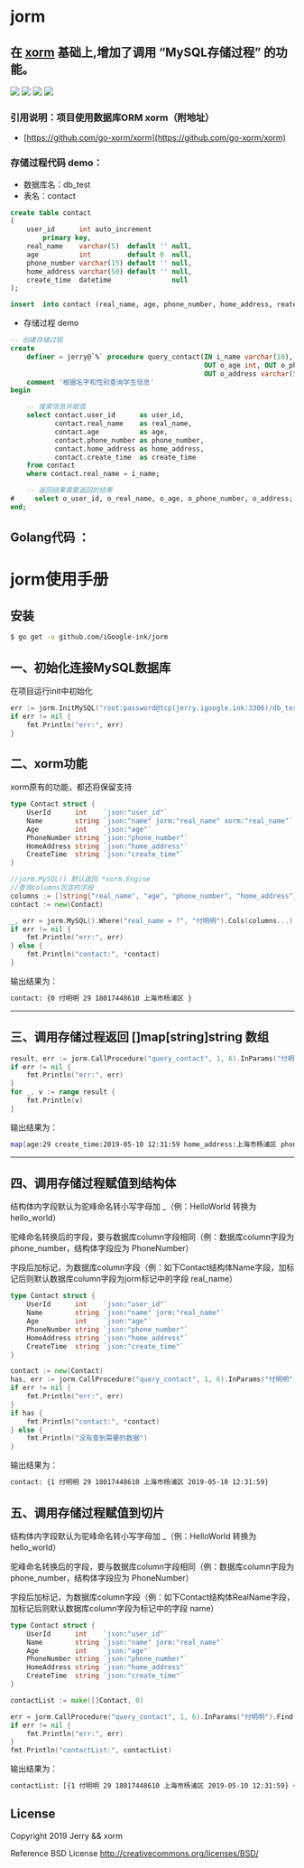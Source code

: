 
# jorm


## 在 [xorm](https://github.com/go-xorm/xorm) 基础上,增加了调用 “MySQL存储过程” 的功能。


<a href="https://www.igoogle.ink" target="_blank"><img src="https://img.shields.io/badge/Author-Jerry-blue.svg"/></a>
<a href="https://golang.org" target="_blank"><img src="https://img.shields.io/badge/Golang-1.11+-brightgreen.svg"/></a>
<img src="https://api.travis-ci.org/iGoogle-ink/jorm.svg?branch=master"/>
<a href="http://creativecommons.org/licenses/BSD" target="_blank"><img src="https://img.shields.io/badge/License-BSD-blue.svg"/></a>

### 引用说明：项目使用数据库ORM xorm（附地址）
* [https://github.com/go-xorm/xorm](https://github.com/go-xorm/xorm)
### 存储过程代码 demo：
* 数据库名：db_test
* 表名：contact
```sql
create table contact
(
    user_id      int auto_increment
        primary key,
    real_name    varchar(5)  default '' null,
    age          int         default 0  null,
    phone_number varchar(15) default '' null,
    home_address varchar(50) default '' null,
    create_time  datetime               null
);

insert  into contact (real_name, age, phone_number, home_address, reate_time) values ('Jerry',28,'18017448610','上海市','2019-08-08 15:30');
```
* 存储过程 demo
```sql
-- 创建存储过程
create
    definer = jerry@`%` procedure query_contact(IN i_name varchar(10), OUT o_user_id int, OUT o_real_name varchar(10),
                                                OUT o_age int, OUT o_phone_number varchar(15),
                                                OUT o_address varchar(50), OUT o_create_time datetime)
    comment '根据名字和性别查询学生信息'
begin

    -- 搜索信息并赋值
    select contact.user_id      as user_id,
           contact.real_name    as real_name,
           contact.age          as age,
           contact.phone_number as phone_number,
           contact.home_address as home_address,
           contact.create_time  as create_time
    from contact
    where contact.real_name = i_name;

    -- 返回结果需要返回的结果
#     select o_user_id, o_real_name, o_age, o_phone_number, o_address;
end;
```

## Golang代码 ：
# jorm使用手册

## 安装
```bash
$ go get -u github.com/iGoogle-ink/jorm
```

## 一、初始化连接MySQL数据库
 在项目运行init中初始化
```go
err := jorm.InitMySQL("root:password@tcp(jerry.igoogle.ink:3306)/db_test?charset=utf8") //&parseTime=true&loc=Local
if err != nil {
	fmt.Println("err:", err)
}
```

## 二、xorm功能
 xorm原有的功能，都还将保留支持
```go
type Contact struct {
	UserId      int    `json:"user_id"`
	Name        string `json:"name" jorm:"real_name" xorm:"real_name"`
	Age         int    `json:"age"`
	PhoneNumber string `json:"phone_number"`
	HomeAddress string `json:"home_address"`
	CreateTime  string `json:"create_time"`
}

//jorm.MySQL() 默认返回 *xorm.Engine
//查询columns包含的字段
columns := []string{"real_name", "age", "phone_number", "home_address"}
contact := new(Contact)

_, err = jorm.MySQL().Where("real_name = ?", "付明明").Cols(columns...).Get(contact)
if err != nil {
	fmt.Println("err:", err)
} else {
	fmt.Println("contact:", *contact)
}
```
输出结果为：
```bash
contact: {0 付明明 29 18017448610 上海市杨浦区 }
```

---

## 三、调用存储过程返回 []map[string]string 数组
```go
result, err := jorm.CallProcedure("query_contact", 1, 6).InParams("付明明").Query()
if err != nil {
	fmt.Println("err:", err)
}
for _, v := range result {
	fmt.Println(v)
}
```
输出结果为：
```bash
map[age:29 create_time:2019-05-10 12:31:59 home_address:上海市杨浦区 phone_number:18017448610 real_name:付明明 user_id:1]
```

---

## 四、调用存储过程赋值到结构体
 结构体内字段默认为驼峰命名转小写字母加 _（例：HelloWorld 转换为 hello_world）

 驼峰命名转换后的字段，要与数据库column字段相同（例：数据库column字段为 phone_number，结构体字段应为 PhoneNumber）

 字段后加标记，为数据库column字段（例：如下Contact结构体Name字段，加标记后则默认数据库column字段为jorm标记中的字段 real_name）
```go
type Contact struct {
	UserId      int    `json:"user_id"`
	Name        string `json:"name" jorm:"real_name"`
	Age         int    `json:"age"`
	PhoneNumber string `json:"phone_number"`
	HomeAddress string `json:"home_address"`
	CreateTime  string `json:"create_time"`
}

contact := new(Contact)
has, err := jorm.CallProcedure("query_contact", 1, 6).InParams("付明明").Get(contact)
if err != nil {
	fmt.Println("err:", err)
}
if has {
	fmt.Println("contact:", *contact)
} else {
	fmt.Println("没有查到需要的数据")
}
```
输出结果为：
```bash
contact: {1 付明明 29 18017448610 上海市杨浦区 2019-05-10 12:31:59}
```

## 五、调用存储过程赋值到切片
 结构体内字段默认为驼峰命名转小写字母加 _（例：HelloWorld 转换为 hello_world）

 驼峰命名转换后的字段，要与数据库column字段相同（例：数据库column字段为 phone_number，结构体字段应为 PhoneNumber）

 字段后加标记，为数据库column字段（例：如下Contact结构体RealName字段，加标记后则默认数据库column字段为标记中的字段 name）
```go
type Contact struct {
	UserId      int    `json:"user_id"`
	Name        string `json:"name" jorm:"real_name"`
	Age         int    `json:"age"`
	PhoneNumber string `json:"phone_number"`
	HomeAddress string `json:"home_address"`
	CreateTime  string `json:"create_time"`
}

contactList := make([]Contact, 0)

err = jorm.CallProcedure("query_contact", 1, 6).InParams("付明明").Find(&contactList)
if err != nil {
	fmt.Println("err:", err)
}
fmt.Println("contactList:", contactList)
```

输出结果为：
```bash
contactList: [{1 付明明 29 18017448610 上海市杨浦区 2019-05-10 12:31:59} {2 付明明 28 18017448610 上海市杨浦区2 2019-08-08 15:51:18} {3 付明明 30 18017448610 上海市杨浦区3 2019-08-08 15:53:12}]
```

## License

Copyright 2019 Jerry && xorm

Reference BSD License http://creativecommons.org/licenses/BSD/
